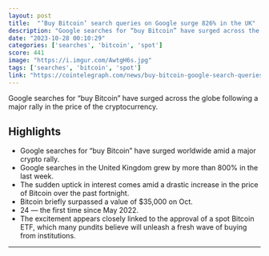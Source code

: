 ```yaml
---
layout: post
title:  "‘Buy Bitcoin’ search queries on Google surge 826% in the UK"
description: "Google searches for “buy Bitcoin” have surged across the globe following a major rally in the price of the cryptocurrency."
date: "2023-10-28 00:10:29"
categories: ['searches', 'bitcoin', 'spot']
score: 441
image: "https://i.imgur.com/AwtgH6s.jpg"
tags: ['searches', 'bitcoin', 'spot']
link: "https://cointelegraph.com/news/buy-bitcoin-google-search-queries-surge-united-kingdom"
---
```


Google searches for “buy Bitcoin” have surged across the globe following a major rally in the price of the cryptocurrency.

## Highlights

- Google searches for “buy Bitcoin” have surged worldwide amid a major crypto rally.
- Google searches in the United Kingdom grew by more than 800% in the last week.
- The sudden uptick in interest comes amid a drastic increase in the price of Bitcoin over the past fortnight.
- Bitcoin briefly surpassed a value of $35,000 on Oct.
- 24 — the first time since May 2022.
- The excitement appears closely linked to the approval of a spot Bitcoin ETF, which many pundits believe will unleash a fresh wave of buying from institutions.

---
